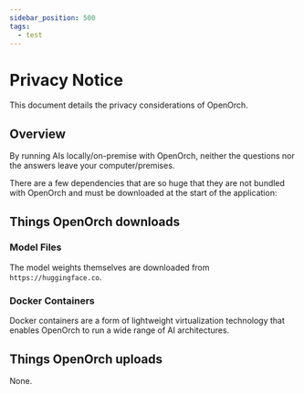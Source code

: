 ```yaml
---
sidebar_position: 500
tags:
  - test
---
```


# Privacy Notice

This document details the privacy considerations of OpenOrch.

## Overview

By running AIs locally/on-premise with OpenOrch, neither the questions nor the answers leave your computer/premises.

There are a few dependencies that are so huge that they are not bundled with OpenOrch and must be downloaded at the start of the application:

## Things OpenOrch downloads

### Model Files

The model weights themselves are downloaded from `https://huggingface.co`.

### Docker Containers

Docker containers are a form of lightweight virtualization technology that enables OpenOrch to run a wide range of AI architectures.

## Things OpenOrch uploads

None.
